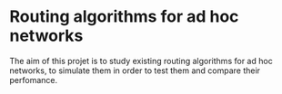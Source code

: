# Routing algorithms for ad hoc networks

The aim of this projet is to study existing routing algorithms for ad hoc networks, to simulate them in order to test them and compare their perfomance.

